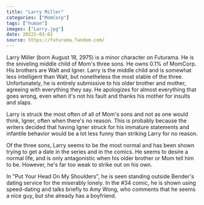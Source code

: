 ```yaml
---
title: "Larry Miller"
categories: ["MomCorp"]
tags: ["human"]
images: ["Larry.jpg"]
date: 20221-03-03
source: https://futurama.fandom.com/
---
```

Larry Miller (born August 18, 2975) is a minor character on Futurama. He is the sniveling middle child of Mom's three sons. He owns 0.1% of MomCorp.
His brothers are Walt and Igner. Larry is the middle child and is somewhat less intelligent than Walt, but nonetheless the most stable of the three. Unfortunately, he is entirely submissive to his older brother and mother, agreeing with everything thеy say. He apologizes for almost everything that goes wrong, even when it's not his fault and thanks his mother for insults and slaps.

Larry is struck the most often of all of Mom's sons and not as one would think, Igner, often when there's no reason. This is probably because the writers decided that having Igner struck for his immature statements and infantile behavior would be a lot less funny than striking Larry for no reason.

Of the three sons, Larry seems to be the most normal and has been shown trying to get a date in the series and in the comics. He seems to desire a normal life, and is only antagonistic when his older brother or Mom tell him to be. However, he's far too weak to strike out on his own.

In "Put Your Head On My Shoulders", he is seen standing outside Bender's dating service for the miserably lonely. In the #34 comic, he is shown using speed-dating and talks briefly to Amy Wong, who comments that he seems a nice guy, but she already has a boyfriend.